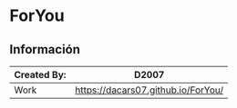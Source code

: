 # ForYou
## Información

|  Created By: | D2007 |
| ------------ | ------------ |
|  Work |https://dacars07.github.io/ForYou/|
